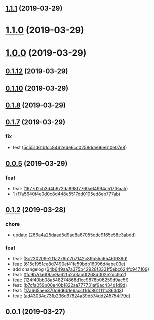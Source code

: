 ## [1.1.1](https://github.com/PrinceYang/git/compare/v1.1.0...v1.1.1) (2019-03-29)




# [1.1.0](https://github.com/PrinceYang/git/compare/v1.0.0...v1.1.0) (2019-03-29)




# [1.0.0](https://github.com/PrinceYang/git/compare/0.1.12...v1.0.0) (2019-03-29)




## [0.1.12](https://github.com/PrinceYang/git/compare/0.1.10...0.1.12) (2019-03-29)




## [0.1.10](https://github.com/PrinceYang/git/compare/v0.1.8...0.1.10) (2019-03-29)




## [0.1.8](https://github.com/PrinceYang/git/compare/v0.1.7...v0.1.8) (2019-03-29)




## [0.1.7](https://github.com/PrinceYang/git/compare/v0.0.5...v0.1.7) (2019-03-29)


### fix

* test ([5c551d61b1cc8462e4e6cc0258dde66e610e07e8](https://github.com/PrinceYang/git/commit/5c551d61b1cc8462e4e6cc0258dde66e610e07e8))



## [0.0.5](https://github.com/PrinceYang/git/compare/v0.1.2...v0.0.5) (2019-03-29)


### feat

* feat: ([1677d2cb3d4b972da898f7760a64994c517f6aa5](https://github.com/PrinceYang/git/commit/1677d2cb3d4b972da898f7760a64994c517f6aa5))
* 1 ([f7a5640f4e0d0c8d448e5517dd0105ed8eb777ab](https://github.com/PrinceYang/git/commit/f7a5640f4e0d0c8d448e5517dd0105ed8eb777ab))



## [0.1.2](https://github.com/PrinceYang/git/compare/0.0.2...v0.1.2) (2019-03-28)


### chore

* update ([266a4a25daad5d9ad8a67055dde9165e58e3abdd](https://github.com/PrinceYang/git/commit/266a4a25daad5d9ad8a67055dde9165e58e3abdd))

### feat

* feat: ([8c230209e2f1a276b17b7142c89b55a6546f939d](https://github.com/PrinceYang/git/commit/8c230209e2f1a276b17b7142c89b55a6546f939d))
* feat: ([615c1951ce8d7490ef41fe59bdb16096d4abe03e](https://github.com/PrinceYang/git/commit/615c1951ce8d7490ef41fe59bdb16096d4abe03e))
* add changelog ([64b649aa7a375b42928f3331f5ebc624fc947109](https://github.com/PrinceYang/git/commit/64b649aa7a375b42928f3331f5ebc624fc947109))
* feat: ([ffc9b7da6f8ae9a62f52d3ab0f268d002e2dc9a2](https://github.com/PrinceYang/git/commit/ffc9b7da6f8ae9a62f52d3ab0f268d002e2dc9a2))
* feat: ([124f40bb08a548274868d1cc9878b06259d9ac5f](https://github.com/PrinceYang/git/commit/124f40bb08a548274868d1cc9878b06259d9ac5f))
* feat: ([b7cfa059b00e40b1822aa777731af9ac434d1d9d](https://github.com/PrinceYang/git/commit/b7cfa059b00e40b1822aa777731af9ac434d1d9d))
* feat: ([17a665aee370d9d6b1e6accf1dc8611111c863d3](https://github.com/PrinceYang/git/commit/17a665aee370d9d6b1e6accf1dc8611111c863d3))
* feat: ([ad43034c73fb236d97824a39d574dd245754f79d](https://github.com/PrinceYang/git/commit/ad43034c73fb236d97824a39d574dd245754f79d))



## 0.0.1 (2019-03-27)




